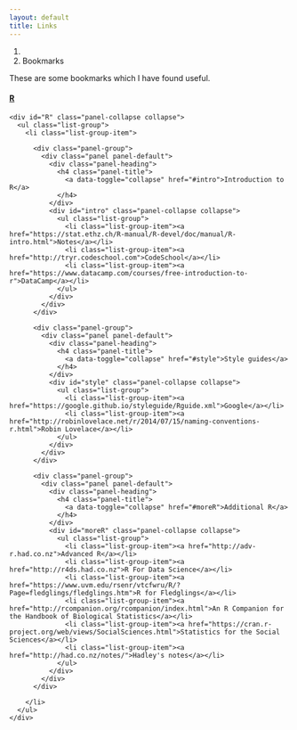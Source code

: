 ```yaml
---
layout: default
title: Links
---
```


<ol class="breadcrumb">
  <li><a href="/"><i class="fa fa-home"></i></a></li>
  <li class="active">Bookmarks</li>
</ol>

These are some bookmarks which I have found useful.

<div class="panel-group">
  <div class="panel panel-default">
    <div class="panel-heading">
      <h4 class="panel-title">
        <a data-toggle="collapse" href="#R">R</a>
      </h4>
    </div>

    <div id="R" class="panel-collapse collapse">
      <ul class="list-group">
        <li class="list-group-item">

          <div class="panel-group">
            <div class="panel panel-default">
              <div class="panel-heading">
                <h4 class="panel-title">
                  <a data-toggle="collapse" href="#intro">Introduction to R</a>
                </h4>
              </div>
              <div id="intro" class="panel-collapse collapse">
                <ul class="list-group">
                  <li class="list-group-item"><a href="https://stat.ethz.ch/R-manual/R-devel/doc/manual/R-intro.html">Notes</a></li>
                  <li class="list-group-item"><a href="http://tryr.codeschool.com">CodeSchool</a></li>
                  <li class="list-group-item"><a href="https://www.datacamp.com/courses/free-introduction-to-r">DataCamp</a></li>
                </ul>
              </div>
            </div>
          </div>

          <div class="panel-group">
            <div class="panel panel-default">
              <div class="panel-heading">
                <h4 class="panel-title">
                  <a data-toggle="collapse" href="#style">Style guides</a>
                </h4>
              </div>
              <div id="style" class="panel-collapse collapse">
                <ul class="list-group">
                  <li class="list-group-item"><a href="https://google.github.io/styleguide/Rguide.xml">Google</a></li>
                  <li class="list-group-item"><a href="http://robinlovelace.net/r/2014/07/15/naming-conventions-r.html">Robin Lovelace</a></li>
                </ul>
              </div>
            </div>
          </div>

          <div class="panel-group">
            <div class="panel panel-default">
              <div class="panel-heading">
                <h4 class="panel-title">
                  <a data-toggle="collapse" href="#moreR">Additional R</a>
                </h4>
              </div>
              <div id="moreR" class="panel-collapse collapse">
                <ul class="list-group">
                  <li class="list-group-item"><a href="http://adv-r.had.co.nz">Advanced R</a></li>
                  <li class="list-group-item"><a href="http://r4ds.had.co.nz">R For Data Science</a></li>
                  <li class="list-group-item"><a href="https://www.uvm.edu/rsenr/vtcfwru/R/?Page=fledglings/fledglings.htm">R for Fledglings</a></li>
                  <li class="list-group-item"><a href="http://rcompanion.org/rcompanion/index.html">An R Companion for the Handbook of Biological Statistics</a></li>
                  <li class="list-group-item"><a href="https://cran.r-project.org/web/views/SocialSciences.html">Statistics for the Social Sciences</a></li>
                  <li class="list-group-item"><a href="http://had.co.nz/notes/">Hadley's notes</a></li>
                </ul>
              </div>
            </div>
          </div>

        </li>
      </ul>
    </div>
  </div>
</div>


<!--
<div class="panel-group">
  <div class="panel panel-default">
    <div class="panel-heading">
      <h4 class="panel-title">
        <a data-toggle="collapse" href="#collapse3">List 3</a>
      </h4>
    </div>
    <div id="collapse3" class="panel-collapse collapse">
      <ul class="list-group">
        <li class="list-group-item">One</li>
        <li class="list-group-item">Two</li>
        <li class="list-group-item">Three</li>
      </ul>
    </div>
  </div>
</div>
-->
